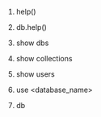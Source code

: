 1. help()                   <!-- Includes shell commands, administrative functions, connection commands, and more -->
2. db.help()                <!-- Includes methods available on the db object -->

3. show dbs                 <!-- Print all available databases. -->
4. show collections         <!-- Print all available collections. -->
5. show users               <!-- Print all available users. -->


6. use <database_name>      <!-- Create/Switch Database  -->
7. db                       <!-- Show current selected Database -->